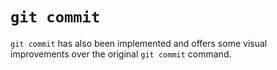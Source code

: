 # `git commit`

`git commit` has also been implemented and offers some visual improvements over the original `git commit` command.
